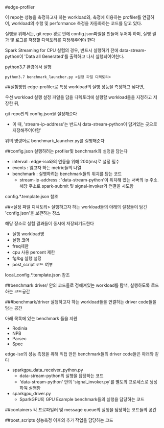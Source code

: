 #edge-profiler

이 repo는 성능을 측정하고자 하는 workload와, 
측정에 이용하는 profiler를 연결하여, 
workload의 수행 및 performance 측정을 자동화하는 코드를 담고 있다.

실행을 위해서는, git repo 경로 안에 config.json파일을 만들어 두어야 하며, 실행 결과 및 로그를 저장할 디렉토리를 지정해주어야 한다

Spark Streaming for CPU 실험의 경우,
반드시 실행하기 전에 data-stream-python이 'Data all Generated'를 출력하고 나서 실행되어야한다.

python3.7 환경에서 실행

    python3.7 benchmark_launcher.py <설정 파일 디렉토리>


##실험방법
edge-profiler로 특정 workload의 실행 성능을 측정하고 싶다면,

우선 workload 실행 설정 파일을 담을 디렉토리에 실행할 workload들을 지정하고 저장한 뒤,

git repo안의 config.json을 설정해준다

- 이 때, 'stream-ip-address'는 반드시  data-stream-python이 담겨있는 곳으로 지정해주어야함' 

위의 명령어로 benchmark_launcher.py를 실행해준다


##config.json
실행하려는 profiler및 benchmark의 설정을 담는다

- interval :  edge-iso와의 연동을 위해 200(ms)로 설정 필수
- events : 읽고자 하는 metric들의 나열
- benchmark : 실행하려는 benchmark들의 위치를 담는 코드
    - stream-ip-address : 'data-stream-python'이 위치해 있는 서버의 ip 주소. 해당 주소로 spark-submit 및 signal-invoker가 연결을 시도함

config.*.template.json 참조    
    
##<설정 파일 디렉토리>
실행하고자 하는 workload들의 아래의 설정들이 담긴 'config.json'을 보관하는 장소

해당 장소로 실험 결과들이 동시에 저장되기도한다

- 실행 workload명
- 실행 코어
- freq제한
- cpu 사용 percent 제한
- fg/bg 실행 설정
- post_script 코드 여부

local_config.*.template.json 참조

##benchmark
driver/ 안의 코드들로 정해져있는 workload를 탐색, 실행하도록 로드하는 코드공간

###benchmark/driver 
실행하고자 하는 workload들을 연결하는 driver code들을 담는 공간

아래 목록에 있는 benchmark 들을 지원

- Rodinia
- NPB
- Parsec
- Spec

edge-iso의 성능 측정을 위해 직접 만든 benchmark들의 driver code들은 아래와 같다

- sparkgpu_data_receiver_python.py
    - data-stream-python의 실행을 담당하는 코드
    - 'data-stream-python' 안의 'signal_invoker.py'를 별도의 프로세스로 생성하여 실행함
- sparkgpu_driver.py
    - SparkGPU의 GPU Example benchmark들의 실행을 담당하는 코드


##containers
각 프로파일러 및 message queue의 실행을 담당하는 코드들의 공간


##post_scripts
성능측정 이후의 추가 작업을 담당하는 코드





